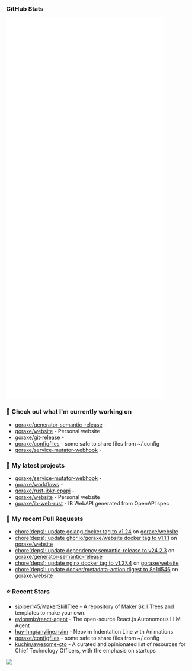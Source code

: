 
### GitHub Stats

<p align="left"><img src="https://raw.githubusercontent.com/goraxe/goraxe/main/github-metrics.svg" /></p>

### 👷 Check out what I'm currently working on

- [goraxe/generator-semantic-release](https://github.com/goraxe/generator-semantic-release) - 
- [goraxe/website](https://github.com/goraxe/website) - Personal website
- [goraxe/git-release](https://github.com/goraxe/git-release) - 
- [goraxe/configfiles](https://github.com/goraxe/configfiles) - some safe to share files from ~/.config 
- [goraxe/service-mutator-webhook](https://github.com/goraxe/service-mutator-webhook) - 
### 🌱 My latest projects

- [goraxe/service-mutator-webhook](https://github.com/goraxe/service-mutator-webhook) - 
- [goraxe/workflows](https://github.com/goraxe/workflows) - 
- [goraxe/rust-ibkr-cpapi](https://github.com/goraxe/rust-ibkr-cpapi) - 
- [goraxe/website](https://github.com/goraxe/website) - Personal website
- [goraxe/ib-web-rust](https://github.com/goraxe/ib-web-rust) - IB WebAPI generated from OpenAPI spec
### 🔨 My recent Pull Requests

- [chore(deps): update golang docker tag to v1.24](https://github.com/goraxe/website/pull/10) on [goraxe/website](https://github.com/goraxe/website)
- [chore(deps): update ghcr.io/goraxe/website docker tag to v1.1.1](https://github.com/goraxe/website/pull/9) on [goraxe/website](https://github.com/goraxe/website)
- [chore(deps): update dependency semantic-release to v24.2.3](https://github.com/goraxe/generator-semantic-release/pull/190) on [goraxe/generator-semantic-release](https://github.com/goraxe/generator-semantic-release)
- [chore(deps): update nginx docker tag to v1.27.4](https://github.com/goraxe/website/pull/8) on [goraxe/website](https://github.com/goraxe/website)
- [chore(deps): update docker/metadata-action digest to 8e1d546](https://github.com/goraxe/website/pull/7) on [goraxe/website](https://github.com/goraxe/website)
### ⭐ Recent Stars

- [sjpiper145/MakerSkillTree](https://github.com/sjpiper145/MakerSkillTree) - A repository of Maker Skill Trees and templates to make your own.  
- [eylonmiz/react-agent](https://github.com/eylonmiz/react-agent) - The open-source React.js Autonomous LLM Agent
- [huy-hng/anyline.nvim](https://github.com/huy-hng/anyline.nvim) - Neovim Indentation Line with Animations
- [goraxe/configfiles](https://github.com/goraxe/configfiles) - some safe to share files from ~/.config 
- [kuchin/awesome-cto](https://github.com/kuchin/awesome-cto) - A curated and opinionated list of resources for Chief Technology Officers, with the emphasis on startups

![](https://komarev.com/ghpvc/?username=goraxe)
